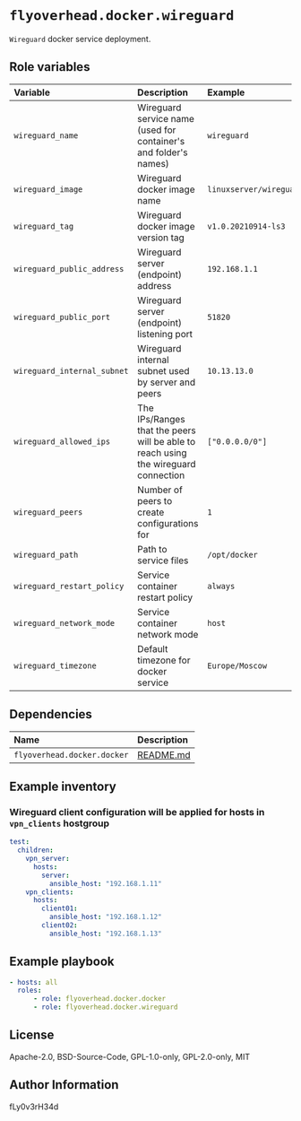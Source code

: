 # `flyoverhead.docker.wireguard`

`Wireguard` docker service deployment.

## Role variables

| Variable | Description | Example |
| :--- | :--- | :--- |
| `wireguard_name` | Wireguard service name (used for container's and folder's names) | `wireguard` |
| `wireguard_image` | Wireguard docker image name | `linuxserver/wireguard` |
| `wireguard_tag` | Wireguard docker image version tag | `v1.0.20210914-ls3` |
| `wireguard_public_address` | Wireguard server (endpoint) address | `192.168.1.1` |
| `wireguard_public_port` | Wireguard server (endpoint) listening port | `51820` |
| `wireguard_internal_subnet` | Wireguard internal subnet used by server and peers | `10.13.13.0` |
| `wireguard_allowed_ips` | The IPs/Ranges that the peers will be able to reach using the wireguard connection | `["0.0.0.0/0"]` |
| `wireguard_peers` | Number of peers to create configurations for | `1` |
| `wireguard_path` | Path to service files | `/opt/docker` |
| `wireguard_restart_policy` | Service container restart policy | `always` |
| `wireguard_network_mode` | Service container network mode | `host` |
| `wireguard_timezone` | Default timezone for docker service | `Europe/Moscow` |

## Dependencies

| Name | Description |
| :--- | :--- |
| `flyoverhead.docker.docker` | [README.md](../docker/README.md) |

## Example inventory

### Wireguard client configuration will be applied for hosts in `vpn_clients` hostgroup

```yaml
test:
  children:
    vpn_server:
      hosts:
        server:
          ansible_host: "192.168.1.11"
    vpn_clients:
      hosts:
        client01:
          ansible_host: "192.168.1.12"
        client02:
          ansible_host: "192.168.1.13"
```

## Example playbook

```yaml
- hosts: all
  roles:
      - role: flyoverhead.docker.docker
      - role: flyoverhead.docker.wireguard
```

## License

Apache-2.0, BSD-Source-Code, GPL-1.0-only, GPL-2.0-only, MIT

## Author Information

fLy0v3rH34d
